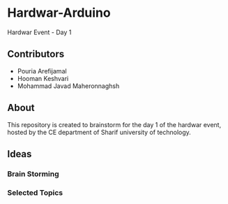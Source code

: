 # Hardwar-Arduino
Hardwar Event - Day 1


## Contributors
- Pouria Arefijamal
- Hooman Keshvari
- Mohammad Javad Maheronnaghsh


## About
This repository is created to brainstorm for the day 1 of the hardwar event, hosted by the CE department of Sharif university of technology.


## Ideas
### Brain Storming

### Selected Topics
